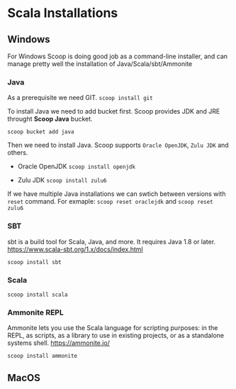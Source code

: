 # Scala Installations

## Windows

For Windows Scoop is doing good job as a command-line installer, and can manage pretty well the installation of Java/Scala/sbt/Ammonite

### Java

As a prerequisite we need GIT.
`scoop install git`

To install Java we need to add bucket first. Scoop provides JDK and JRE throught **Scoop Java** bucket.

`scoop bucket add java`

Then we need to install Java. Scoop supports `Oracle OpenJDK`, `Zulu JDK` and others.
- Oracle OpenJDK
`scoop install openjdk`

- Zulu JDK
`scoop install zulu6`

If we have multiple Java installations we can swtich between versions with `reset` command. For exmaple:
`scoop reset oraclejdk`
and
`scoop reset zulu6`

### SBT

sbt is a build tool for Scala, Java, and more. It requires Java 1.8 or later.
https://www.scala-sbt.org/1.x/docs/index.html

`scoop install sbt`

### Scala

`scoop install scala`

### Ammonite REPL

Ammonite lets you use the Scala language for scripting purposes: in the REPL, as scripts, as a library to use in existing projects, or as a standalone systems shell.
https://ammonite.io/

`scoop install ammonite`

## MacOS
